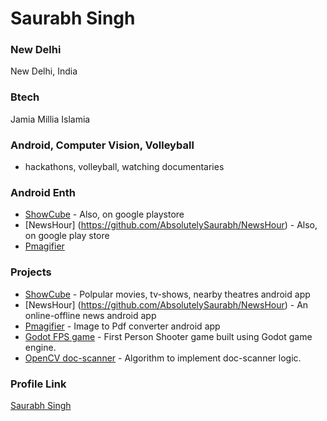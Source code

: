 # Saurabh Singh

### New Delhi

New Delhi, India

### Btech 

Jamia Millia Islamia

### Android, Computer Vision, Volleyball

- hackathons, volleyball, watching documentaries

### Android Enth

- [ShowCube](https://github.com/AbsolutelySaurabh/ShowCube) - Also, on google playstore
- [NewsHour] (https://github.com/AbsolutelySaurabh/NewsHour) - Also, on google play store
- [Pmagifier](https://github.com/AbsolutelySaurabh/Pmagifier)


### Projects

- [ShowCube](https://github.com/AbsolutelySaurabh/ShowCube) - Polpular movies, tv-shows, nearby theatres android app
- [NewsHour] (https://github.com/AbsolutelySaurabh/NewsHour) - An online-offline news android app
- [Pmagifier](https://github.com/AbsolutelySaurabh/Pmagifier) - Image to Pdf converter android app
- [Godot FPS game](https://github.com/AbsolutelySaurabh/Godot-FPS-Game) - First Person Shooter game built using Godot game engine.
- [OpenCV doc-scanner](https://github.com/AbsolutelySaurabh/opencv_projects/tree/master/doc-scanner) - Algorithm to implement doc-scanner logic.

### Profile Link

[Saurabh Singh](https://github.com/AbsolutelySaurabh)
